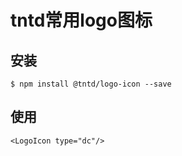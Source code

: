 # tntd常用logo图标

## 安装

```
$ npm install @tntd/logo-icon --save
```

## 使用
```
<LogoIcon type="dc"/>
```